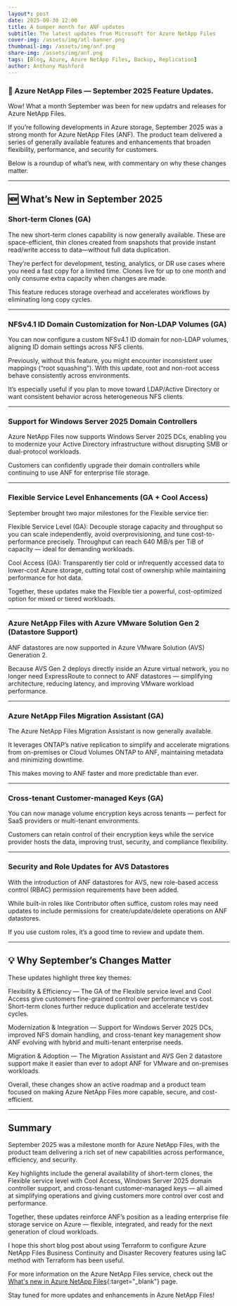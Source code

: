 ```yaml
---
layout*: post
date: 2025-09-30 12:00
title: A bumper month for ANF updates
subtitle: The latest updates from Microsoft for Azure NetApp Files
cover-img: /assets/img/atl-banner.png
thumbnail-img: /assets/img/anf.png
share-img: /assets/img/anf.png
tags: [Blog, Azure, Azure NetApp Files, Backup, Replication]
author: Anthony Mashford
---
```


### 🚀 Azure NetApp Files — September 2025 Feature Updates.

Wow! What a month September was been for new updatrs and releases for Azure NetApp Files. 

If you’re following developments in Azure storage, September 2025 was a strong month for Azure NetApp Files (ANF). The product team delivered a series of generally available features and enhancements that broaden flexibility, performance, and security for customers.

Below is a roundup of what’s new, with commentary on why these changes matter.

---

## 🆕 What’s New in September 2025

### Short-term Clones (GA)

The new short-term clones capability is now generally available. These are space-efficient, thin clones created from snapshots that provide instant read/write access to data—without full data duplication.

They’re perfect for development, testing, analytics, or DR use cases where you need a fast copy for a limited time. Clones live for up to one month and only consume extra capacity when changes are made.

This feature reduces storage overhead and accelerates workflows by eliminating long copy cycles.

---

### NFSv4.1 ID Domain Customization for Non-LDAP Volumes (GA)

You can now configure a custom NFSv4.1 ID domain for non-LDAP volumes, aligning ID domain settings across NFS clients.

Previously, without this feature, you might encounter inconsistent user mappings (“root squashing”). With this update, root and non-root access behave consistently across environments.

It’s especially useful if you plan to move toward LDAP/Active Directory or want consistent behavior across heterogeneous NFS clients.

---

### Support for Windows Server 2025 Domain Controllers

Azure NetApp Files now supports Windows Server 2025 DCs, enabling you to modernize your Active Directory infrastructure without disrupting SMB or dual-protocol workloads.

Customers can confidently upgrade their domain controllers while continuing to use ANF for enterprise file storage.

---

### Flexible Service Level Enhancements (GA + Cool Access)

September brought two major milestones for the Flexible service tier:

Flexible Service Level (GA):
Decouple storage capacity and throughput so you can scale independently, avoid overprovisioning, and tune cost-to-performance precisely. Throughput can reach 640 MiB/s per TiB of capacity — ideal for demanding workloads.

Cool Access (GA):
Transparently tier cold or infrequently accessed data to lower-cost Azure storage, cutting total cost of ownership while maintaining performance for hot data.

Together, these updates make the Flexible tier a powerful, cost-optimized option for mixed or tiered workloads.

---

### Azure NetApp Files with Azure VMware Solution Gen 2 (Datastore Support)

ANF datastores are now supported in Azure VMware Solution (AVS) Generation 2.

Because AVS Gen 2 deploys directly inside an Azure virtual network, you no longer need ExpressRoute to connect to ANF datastores — simplifying architecture, reducing latency, and improving VMware workload performance.

---

### Azure NetApp Files Migration Assistant (GA)

The Azure NetApp Files Migration Assistant is now generally available.

It leverages ONTAP’s native replication to simplify and accelerate migrations from on-premises or Cloud Volumes ONTAP to ANF, maintaining metadata and minimizing downtime.

This makes moving to ANF faster and more predictable than ever.

---

### Cross-tenant Customer-managed Keys (GA)

You can now manage volume encryption keys across tenants — perfect for SaaS providers or multi-tenant environments.

Customers can retain control of their encryption keys while the service provider hosts the data, improving trust, security, and compliance flexibility.

---

### Security and Role Updates for AVS Datastores

With the introduction of ANF datastores for AVS, new role-based access control (RBAC) permission requirements have been added.

While built-in roles like Contributor often suffice, custom roles may need updates to include permissions for create/update/delete operations on ANF datastores.

If you use custom roles, it’s a good time to review and update them.

---

## 💡 Why September’s Changes Matter

These updates highlight three key themes:

Flexibility & Efficiency — The GA of the Flexible service level and Cool Access give customers fine-grained control over performance vs cost. Short-term clones further reduce duplication and accelerate test/dev cycles.

Modernization & Integration — Support for Windows Server 2025 DCs, improved NFS domain handling, and cross-tenant key management show ANF evolving with hybrid and multi-tenant enterprise needs.

Migration & Adoption — The Migration Assistant and AVS Gen 2 datastore support make it easier than ever to adopt ANF for VMware and on-premises workloads.

Overall, these changes show an active roadmap and a product team focused on making Azure NetApp Files more capable, secure, and cost-efficient.

---

## Summary

September 2025 was a milestone month for Azure NetApp Files, with the product team delivering a rich set of new capabilities across performance, efficiency, and security.

Key highlights include the general availability of short-term clones, the Flexible service level with Cool Access, Windows Server 2025 domain controller support, and cross-tenant customer-managed keys — all aimed at simplifying operations and giving customers more control over cost and performance.

Together, these updates reinforce ANF’s position as a leading enterprise file storage service on Azure — flexible, integrated, and ready for the next generation of cloud workloads.

I hope this short blog post about using Terraform to configure Azure NetApp Files Business Continuity and Disaster Recovery features using IaC method with Terraform has been useful.

For more information on the Azure NetApp Files service, check out the [What's new in Azure NetApp Files](https://github.com/anthonymashford/ANF-BCDR-Terraform/tree/main){:target="_blank"} page.

Stay tuned for more updates and enhancements in Azure NetApp Files!
